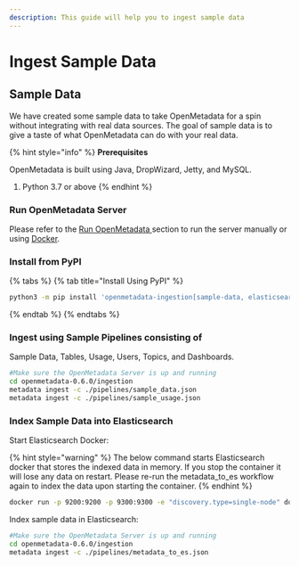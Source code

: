 ```yaml
---
description: This guide will help you to ingest sample data
---
```


# Ingest Sample Data

## Sample Data

We have created some sample data to take OpenMetadata for a spin without integrating with real data sources. The goal of sample data is to give a taste of what OpenMetadata can do with your real data.

{% hint style="info" %}
**Prerequisites**

OpenMetadata is built using Java, DropWizard, Jetty, and MySQL.

1. Python 3.7 or above
{% endhint %}

### Run OpenMetadata Server

Please refer to the [Run OpenMetadata ](../overview/run-openmetadata.md#install-on-your-local-machine)section to run the server manually or using [Docker](../overview/run-openmetadata.md#run-docker).

### Install from PyPI

{% tabs %}
{% tab title="Install Using PyPI" %}
```bash
python3 -m pip install 'openmetadata-ingestion[sample-data, elasticsearch]'
```
{% endtab %}
{% endtabs %}

### Ingest using Sample Pipelines consisting of

Sample Data, Tables, Usage, Users, Topics, and Dashboards.

```bash
#Make sure the OpenMetadata Server is up and running
cd openmetadata-0.6.0/ingestion
metadata ingest -c ./pipelines/sample_data.json
metadata ingest -c ./pipelines/sample_usage.json
```

### Index Sample Data into Elasticsearch

Start Elasticsearch Docker:

{% hint style="warning" %}
The below command starts Elasticsearch docker that stores the indexed data in memory. If you stop the container it will lose any data on restart. Please re-run the metadata\_to\_es workflow again to index the data upon starting the container.
{% endhint %}

```bash
docker run -p 9200:9200 -p 9300:9300 -e "discovery.type=single-node" docker.elastic.co/elasticsearch/elasticsearch:7.10.2
```

Index sample data in Elasticsearch:

```bash
#Make sure the OpenMetadata Server is up and running
cd openmetadata-0.6.0/ingestion
metadata ingest -c ./pipelines/metadata_to_es.json
```
